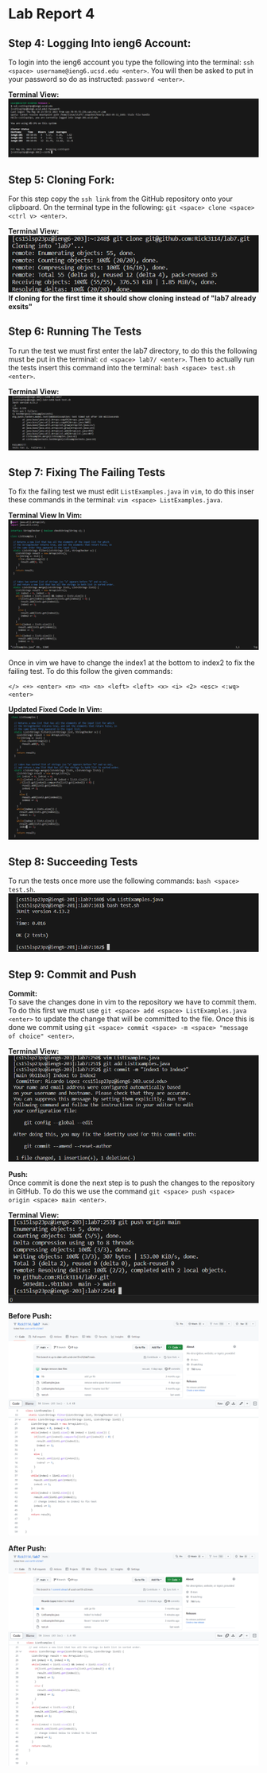 # Lab Report 4 

## Step 4: Logging Into ieng6 Account: 
To login into the ieng6 account you type the following into the terminal: `ssh <space> username@ieng6.ucsd.edu <enter>`. You will then be asked to put in your password so do as instructed: `password <enter>`. 

**Terminal View:** 
![Image](ieng6.png)

## Step 5: Cloning Fork: 
For this step copy the `ssh link` from the GitHub repository onto your clipboard. On the terminal type in the following: `git <space> clone <space> <ctrl v> <enter>`. 

**Terminal View:** \
![Image](sshclone.png) \
**If cloning for the first time it should show cloning instead of "lab7 already exsits"** 

## Step 6: Running The Tests 
To run the test we must first enter the lab7 directory, to do this the following must be put in the terminal: `cd <space> lab7/ <enter>`. Then to actually run the tests insert this command into the terminal: `bash <space> test.sh <enter>`. 

**Terminal View:** 
![Image](ListsTests.png)

## Step 7: Fixing The Failing Tests
To fix the failing test we must edit `ListExamples.java` in `vim`, to do this inser these commands in the terminal: `vim <space> ListExamples.java`. 

**Terminal View In Vim:** 
![Image](Vim1.png)

Once in vim we have to change the index1 at the bottom to index2 to fix the failing test. To do this follow the given commands:
```
</> <+> <enter> <n> <n> <n> <left> <left> <x> <i> <2> <esc> <:wq> <enter>
```

**Updated Fixed Code In Vim:** 
![Image](Vim2.png)

## Step 8: Succeeding Tests 
To run the tests once more use the following commands: `bash <space> test.sh`.
![Image](PassedTests.png) 

## Step 9: Commit and Push 

**Commit:** \
To save the changes done in vim to the repository we have to commit them. To do this first we must use `git <space> add <space> ListExamples.java <enter>` to update the change that will be committed to the file. Once this is done we commit using `git <space> commit <space> -m <space> "message of choice" <enter>`. 

**Terminal View:** \
![Image](Commit.png)

**Push:** \
Once commit is done the next step is to push the changes to the repository in GitHub. To do this we use the command `git <space> push <space> origin <space> main <enter>`. 

**Terminal View:** \
![Image](push.png)

**Before Push:**  
![Image](b4push1.png)
![Image](b4push2.png)

**After Push:**  
![Image](afterpush1.png)
![Image](afterpush2.png)

